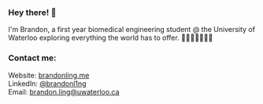### Hey there! 👋

I'm Brandon, a first year biomedical engineering student @ the University of Waterloo exploring everything the world has to offer. 👨🏻‍💻👨🏻‍🔬🧪

### Contact me:
Website: [brandonling.me](https://www.brandonling.me/) \
LinkedIn: [@brandonl1ng](https://www.linkedin.com/in/brandonl1ng/) \
Email: brandon.ling@uwaterloo.ca

